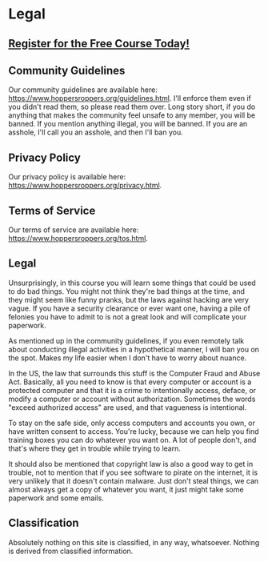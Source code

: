# Legal
##  [Register for the Free Course Today!](https://roppers.thinkific.com/courses/computing-fundamentals)
## Community Guidelines
Our community guidelines are available here: <https://www.hoppersroppers.org/guidelines.html>. I'll enforce them even if you didn't read them, so please read them over. Long story short, if you do anything that makes the community feel unsafe to any member, you will be banned. If you mention anything illegal, you will be banned. If you are an asshole, I'll call you an asshole, and then I'll ban you.

## Privacy Policy
Our privacy policy is available here: <https://www.hoppersroppers.org/privacy.html>.

## Terms of Service
Our terms of service are available here: <https://www.hoppersroppers.org/tos.html>.

## Legal
Unsurprisingly, in this course you will learn some things that could be used to do bad things. You might not think they're bad things at the time, and they might seem like funny pranks, but the laws against hacking are very vague. If you have a security clearance or ever want one, having a pile of felonies you have to admit to is not a great look and will complicate your paperwork.

As mentioned up in the community guidelines, if you even remotely talk about conducting illegal activities in a hypothetical manner, I will ban you on the spot. Makes my life easier when I don't have to worry about nuance.

In the US, the law that surrounds this stuff is the Computer Fraud and Abuse Act. Basically, all you need to know is that every computer or account is a protected computer and that it is a crime to intentionally access, deface, or modify a computer or account without authorization. Sometimes the words "exceed authorized access" are used, and that vagueness is intentional.

To stay on the safe side, only access computers and accounts you own, or have written consent to access. You're lucky, because we can help you find training boxes you can do whatever you want on. A lot of people don't, and that's where they get in trouble while trying to learn.  

It should also be mentioned that copyright law is also a good way to get in trouble, not to mention that if you see software to pirate on the internet, it is very unlikely that it doesn't contain malware. Just don't steal things, we can almost always get a copy of whatever you want, it just might take some paperwork and some emails.

## Classification
Absolutely nothing on this site is classified, in any way, whatsoever. Nothing is derived from classified information.
